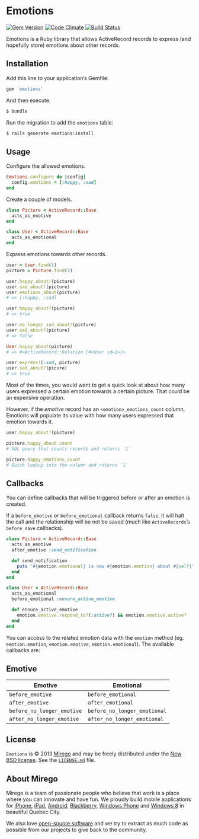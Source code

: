 # Emotions

[![Gem Version](https://badge.fury.io/rb/emotions.png)](https://rubygems.org/gems/emotions)
[![Code Climate](https://codeclimate.com/github/mirego/emotions.png)](https://codeclimate.com/github/mirego/emotions)
[![Build Status](https://travis-ci.org/mirego/emotions.png?branch=master)](https://travis-ci.org/mirego/emotions)

Emotions is a Ruby library that allows ActiveRecord records to express (and hopefully store) emotions about other records.

## Installation

Add this line to your application’s Gemfile:

```ruby
gem 'emotions'
```

And then execute:

```bash
$ bundle
```

Run the migration to add the `emotions` table:

```bash
$ rails generate emotions:install
```

## Usage

Configure the allowed emotions.

```ruby
Emotions.configure do |config|
  config.emotions = [:happy, :sad]
end
```

Create a couple of models.

```ruby
class Picture < ActiveRecord::Base
  acts_as_emotive
end

class User < ActiveRecord::Base
  acts_as_emotional
end
```

Express emotions towards other records.

```ruby
user = User.find(1)
picture = Picture.find(2)

user.happy_about!(picture)
user.sad_about!(picture)
user.emotions_about(picture)
# => [:happy, :sad]

user.happy_about?(picture)
# => true

user.no_longer_sad_about!(picture)
user.sad_about?(picture)
# => false

User.happy_about(picture)
# => #<ActiveRecord::Relation [#<User id=1>]>

user.express!(:sad, picture)
user.sad_about?(picure)
# => true
```

Most of the times, you would want to get a quick look at about how many users expressed a certain emotion towards a certain picture. That could be an expensive operation.

However, if the *emotive* record has an `<emotion>_emotions_count` column, Emotions will populate its value with how many users expressed that emotion towards it.

```ruby
user.happy_about!(picture)

picture.happy_about.count
# SQL query that counts records and returns `1`

picture.happy_emotions_count
# Quick lookup into the column and returns `1`
```

## Callbacks

You can define callbacks that will be triggered before or after an emotion is created.

If a `before_emotive` or `before_emotional` callback returns `false`, it will halt the call and the relationship will be not be saved (much like `ActiveRecords`’s `before_save` callbacks).

```ruby
class Picture < ActiveRecord::Base
  acts_as_emotive
  after_emotive :send_notification

  def send_notification
    puts "#{emotion.emotional} is now #{emotion.emotion} about #{self}"
  end
end

class User < ActiveRecord::Base
  acts_as_emotional
  before_emotional :ensure_active_emotive

  def ensure_active_emotive
    emotion.emotive.respond_to?(:active?) && emotion.emotive.active?
  end
end
```

You can access to the related emotion data with the `emotion` method (eg. `emotion.emotion`, `emotion.emotive`, `emotion.emotional`). The available callbacks are:

## Emotive

| Emotive                    | Emotional                    |
| ---------------------------|------------------------------|
| `before_emotive`           | `before_emotional`           |
| `after_emotive`            | `after_emotional`            |
| `before_no_longer_emotive` | `before_no_longer_emotional` |
| `after_no_longer_emotive`  | `after_no_longer_emotional`  |

## License

`Emotions` is © 2013 [Mirego](http://www.mirego.com) and may be freely distributed under the [New BSD license](http://opensource.org/licenses/BSD-3-Clause).  See the [`LICENSE.md`](https://github.com/mirego/emotions/blob/master/LICENSE.md) file.

## About Mirego

Mirego is a team of passionate people who believe that work is a place where you can innovate and have fun. We proudly build mobile applications for [iPhone](http://mirego.com/en/iphone-app-development/ "iPhone application development"), [iPad](http://mirego.com/en/ipad-app-development/ "iPad application development"), [Android](http://mirego.com/en/android-app-development/ "Android application development"), [Blackberry](http://mirego.com/en/blackberry-app-development/ "Blackberry application development"), [Windows Phone](http://mirego.com/en/windows-phone-app-development/ "Windows Phone application development") and [Windows 8](http://mirego.com/en/windows-8-app-development/ "Windows 8 application development") in beautiful Quebec City.

We also love [open-source software](http://open.mirego.com/) and we try to extract as much code as possible from our projects to give back to the community.
